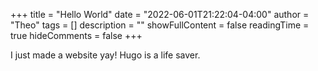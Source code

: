 +++
title = "Hello World"
date = "2022-06-01T21:22:04-04:00"
author = "Theo"
tags = []
description = ""
showFullContent = false
readingTime = true
hideComments = false
+++

I just made a website yay! Hugo is a life saver.
